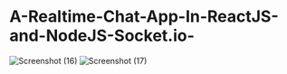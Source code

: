 # A-Realtime-Chat-App-In-ReactJS-and-NodeJS-Socket.io-
![Screenshot (16)](https://user-images.githubusercontent.com/83963142/159259825-26a13e0b-1b1b-4e57-b17d-d100107cb673.png)
![Screenshot (17)](https://user-images.githubusercontent.com/83963142/159259832-ee070684-cbe4-4582-985c-7b5296878a1a.png)
